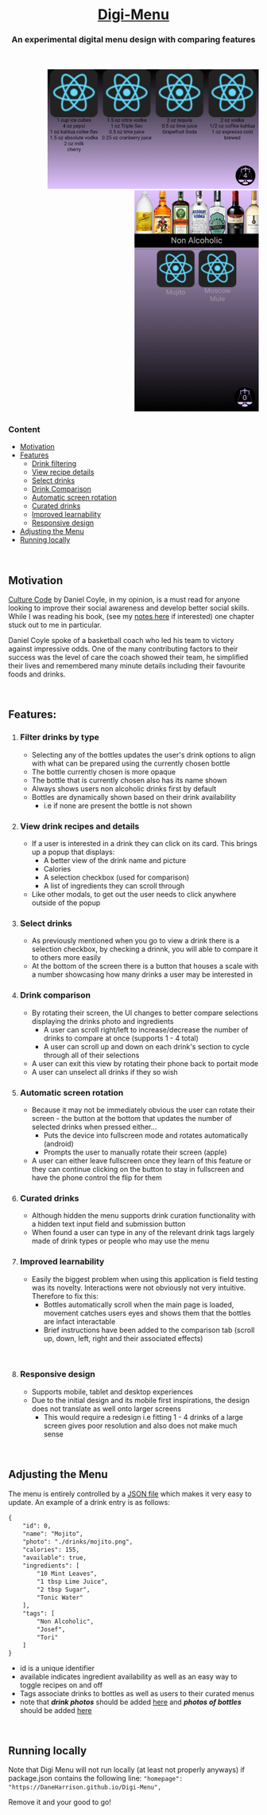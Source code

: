 <div align="center">
    <h1><b><a href="https://daneharrison.github.io/Digi-Menu/">Digi-Menu</a></b></h1>
<h3>An experimental digital menu design with comparing features</h3>
</div>

<br>
<br>

<div align='right'>
<img src='res/maxExpanderView.jpg' width='425px'/>
<img src='res/selectionView.jpg' width='250px'/>
</div>

### Content
- [Motivation](#motivation)
- [Features](#features)
    - [Drink filtering](#filter-drinks-by-type)
    - [View recipe details](#view-drink-recipes-and-details)
    - [Select drinks](#select-drinks)
    - [Drink Comparison](#drink-comparison)
    - [Automatic screen rotation](#automatic-screen-rotation)
    - [Curated drinks](#curated-drinks)
    - [Improved learnability](#improved-learnability)
    - [Responsive design](#responsive-design)
- [Adjusting the Menu](#adjusting-the-menu)
- [Running locally](#running-locally)

<br>

## Motivation
[Culture Code](https://www.amazon.ca/Culture-Code-Secrets-Highly-Successful/dp/0804176981) by Daniel Coyle, in my opinion, is a must read for anyone looking to improve their social awareness and develop better social skills. While I was reading his book, (see my [notes here](https://github.com/DaneHarrison/Hacker-Man/blob/main/think%20tank/communication/cultureCode.pdf) if interested) one chapter stuck out to me in particular. 

Daniel Coyle spoke of a basketball coach who led his team to victory against impressive odds. One of the many contributing factors to their success was the level of care the coach showed their team, he simplified their lives and remembered many minute details including their favourite foods and drinks.

<br>

## Features:
1. ### Filter drinks by type
    - Selecting any of the bottles updates the user's drink options to align with what can be prepared using the currently chosen bottle
    - The bottle currently chosen is more opaque
    - The bottle that is currently chosen also has its name shown
    - Always shows users non alcoholic drinks first by default
    - Bottles are dynamically shown based on their drink availability 
        - i.e if none are present the bottle is not shown

2. ### View drink recipes and details
    - If a user is interested in a drink they can click on its card. This brings up a popup that displays:
        - A better view of the drink name and picture
        - Calories
        - A selection checkbox (used for comparison)
        - A list of ingredients they can scroll through
    - Like other modals, to get out the user needs to click anywhere outside of the popup

3. ### Select drinks
    - As previously mentioned when you go to view a drink there is a selection checkbox, by checking a drinnk, you will able to compare it to others more easily 
    - At the bottom of the screen there is a button that houses a scale with a number showcasing how many drinks a user may be interested in

4. ### Drink comparison
    - By rotating their screen, the UI changes to better compare selections displaying the drinks photo and ingredients
        - A user can scroll right/left to increase/decrease the number of drinks to compare at once (supports 1 - 4 total)
        - A user can scroll up and down on each drink's section to cycle through all of their selections
    - A user can exit this view by rotating their phone back to portait mode 
    - A user can unselect all drinks if they so wish

5. ### Automatic screen rotation
    - Because it may not be immediately obvious the user can rotate their screen - the button at the bottom that updates the number of selected drinks when pressed either...
        - Puts the device into fullscreen mode and rotates automatically (android)
        - Prompts the user to manually rotate their screen (apple)
    - A user can either leave fullscreen once they learn of this feature or they can continue clicking on the button to stay in fullscreen and have the phone control the flip for them


6. ### Curated drinks
    - Although hidden the menu supports drink curation functionality with a hidden text input field and submission button
    - When found a user can type in any of the relevant drink tags largely made of drink types or people who may use the menu 

7. ### Improved learnability
    - Easily the biggest problem when using this application is field testing was its novelty. Interactions were not obviously not very intuitive. Therefore to fix this:
        - Bottles automatically scroll when the main page is loaded, movement catches users eyes and shows them that the bottles are infact interactable
        - Brief instructions have been added to the comparison tab (scroll up, down, left, right and their associated effects)

<br>

8. ### Responsive design
    - Supports mobile, tablet and desktop experiences
    - Due to the initial design and its mobile first inspirations, the design does not translate as well onto larger screens 
        - This would require a redesign i.e fitting 1 - 4 drinks of a large screen gives poor resolution and also does not make much sense

<br>

## Adjusting the Menu
The menu is entirely controlled by a [JSON file](https://github.com/DaneHarrison/Digi-Menu/blob/main/src/assets/menu.json) which makes it very easy to update. An example of a drink entry is as follows:

    {
        "id": 0,
        "name": "Mojito",
        "photo": "./drinks/mojito.png",
        "calories": 155,
        "available": true,
        "ingredients": [
            "10 Mint Leaves",
            "1 tbsp Lime Juice",
            "2 tbsp Sugar",
            "Tonic Water"
        ],
        "tags": [
            "Non Alcoholic",
            "Josef",
            "Tori"
        ]
    }

- id is a unique identifier
- available indicates ingredient availability as well as an easy way to toggle recipes on and off
- Tags associate drinks to bottles as well as users to their curated menus
- note that ***drink photos*** should be added [here](https://github.com/DaneHarrison/Digi-Menu/tree/main/public/drinks) and ***photos of bottles*** should be added [here](https://github.com/DaneHarrison/Digi-Menu/tree/main/public/bottles)

<br>

## Running locally
Note that Digi Menu will not run locally (at least not properly anyways) if package.json contains the following line: 
```"homepage": "https://DaneHarrison.github.io/Digi-Menu",```

Remove it and your good to go!